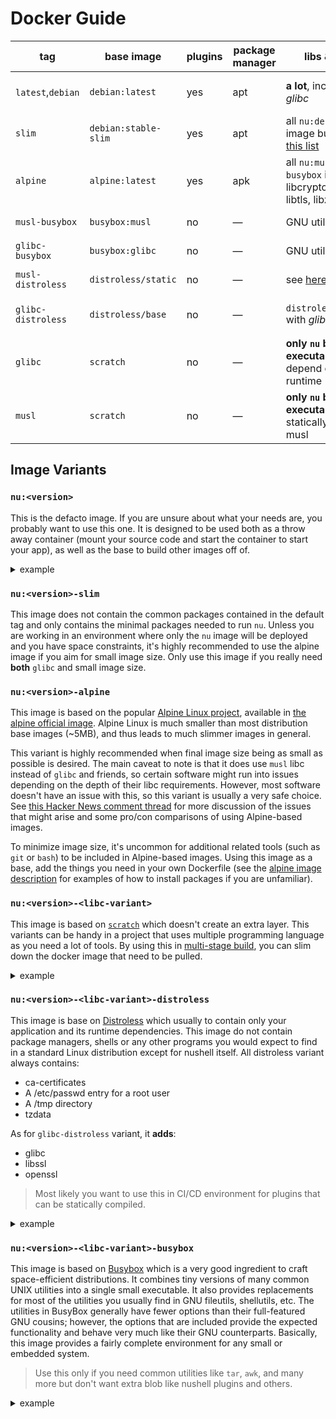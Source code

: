 # Docker Guide

| tag                | base image           | plugins | package manager | libs & bins                                                      | size        |
| ------------------ | -------------------- | ------- | --------------- | ---------------------------------------------------------------- | ----------- |
| `latest`,`debian`  | `debian:latest`      | yes     | apt             | **a lot**, including _glibc_                                     | ~(48+62) MB |
| `slim`             | `debian:stable-slim` | yes     | apt             | all `nu:debian` image but exclude [this list][.slimify-excludes] | ~(26+62) MB |
| `alpine`           | `alpine:latest`      | yes     | apk             | all `nu:musl-busybox` image + libcrypto, libssl, libtls, libz    | ~(3+61) MB  |
| `musl-busybox`     | `busybox:musl`       | no      | —               | GNU utils + _musl_                                               | ~(1+16) MB  |
| `glibc-busybox`    | `busybox:glibc`      | no      | —               | GNU utils + _glibc_                                              | ~(3+17) MB  |
| `musl-distroless`  | `distroless/static`  | no      | —               | see [here][distroless/base]                                      | ~(2+16) MB  |
| `glibc-distroless` | `distroless/base`    | no      | —               | `distroless/static` with _glibc_                                 | ~(17+17) MB |
| `glibc`            | `scratch`            | no      | —               | **only `nu` binary-executable** which depend on glibc runtime    | ~17 MB      |
| `musl`             | `scratch`            | no      | —               | **only `nu` binary-executable** statically linked to musl        | ~16 MB      |

[.slimify-excludes]: https://github.com/debuerreotype/debuerreotype/blob/master/scripts/.slimify-excludes
[distroless/base]: https://github.com/GoogleContainerTools/distroless/blob/master/base/README.md

## Image Variants

### `nu:<version>`
This is the defacto image. If you are unsure about what your needs are, you probably want to use this one. It is designed to be used both as a throw away container (mount your source code and start the container to start your app), as well as the base to build other images off of.

<details><summary>example</summary>

Let say you create a plugin in Rust.
- create a Dockerfile in your root project
```dockerfile
FROM nu:0.2

COPY /target/debug/nu_plugin_cowsay /bin/
ENTRYPOINT ["nu"]
```
- build your project first then run it via docker
```console
cargo build
docker run -it .
```
</details>

### `nu:<version>-slim`
This image does not contain the common packages contained in the default tag and only contains the minimal packages needed to run `nu`. Unless you are working in an environment where only the `nu` image will be deployed and you have space constraints, it's highly recommended to use the alpine image if you aim for small image size. Only use this image if you really need **both** `glibc` and small image size.

### `nu:<version>-alpine`
This image is based on the popular [Alpine Linux project](http://alpinelinux.org/), available in [the alpine official image][alpine]. Alpine Linux is much smaller than most distribution base images (~5MB), and thus leads to much slimmer images in general.

This variant is highly recommended when final image size being as small as possible is desired. The main caveat to note is that it does use `musl` libc instead of `glibc` and friends, so certain software might run into issues depending on the depth of their libc requirements. However, most software doesn't have an issue with this, so this variant is usually a very safe choice. See [this Hacker News comment thread](https://news.ycombinator.com/item?id=10782897) for more discussion of the issues that might arise and some pro/con comparisons of using Alpine-based images.

To minimize image size, it's uncommon for additional related tools (such as `git` or `bash`) to be included in Alpine-based images. Using this image as a base, add the things you need in your own Dockerfile (see the [alpine image description][alpine] for examples of how to install packages if you are unfamiliar).

### `nu:<version>-<libc-variant>`
This image is based on [`scratch`](https://hub.docker.com/_/scratch) which doesn't create an extra layer. This variants can be handy in a project that uses multiple programming language as you need a lot of tools. By using this in [multi-stage build][], you can slim down the docker image that need to be pulled.

[multi-stage build]: https://docs.docker.com/develop/develop-images/multistage-build/

<details><summary>example</summary>

- using `glibc` variant
```dockerfile
FROM nu:0.2-glibc as shell
FROM node:slim

# Build your plugins

COPY --from=shell /bin/nu /bin/
# Something else
ENTRYPOINT ["nu"]
```

- using `musl` variant
```dockerfile
FROM nu:musl as shell
FROM go:alpine

# Build your plugins

COPY --from=shell /bin/nu /bin/
# Something else
ENTRYPOINT ["nu"]
```
</details>

### `nu:<version>-<libc-variant>-distroless`
This image is base on [Distroless](https://github.com/GoogleContainerTools/distroless) which usually to contain only your application and its runtime dependencies. This image do not contain package managers, shells or any other programs you would expect to find in a standard Linux distribution except for nushell itself. All distroless variant always contains:
- ca-certificates
- A /etc/passwd entry for a root user
- A /tmp directory
- tzdata

As for `glibc-distroless` variant, it **adds**:
- glibc
- libssl
- openssl

> Most likely you want to use this in CI/CD environment for plugins that can be statically compiled.

<details><summary>example</summary>

```dockerfile
FROM nu:musl-distroless

COPY target/x86_64-unknown-linux-musl/release/nu_plugin_* /bin/
ENTRYPOINT ["nu"]
```
</details>

### `nu:<version>-<libc-variant>-busybox`
This image is based on [Busybox](http://www.busybox.net/) which is a very good ingredient to craft space-efficient distributions. It combines tiny versions of many common UNIX utilities into a single small executable. It also provides replacements for most of the utilities you usually find in GNU fileutils, shellutils, etc. The utilities in BusyBox generally have fewer options than their full-featured GNU cousins; however, the options that are included provide the expected functionality and behave very much like their GNU counterparts. Basically, this image provides a fairly complete environment for any small or embedded system.

> Use this only if you need common utilities like `tar`, `awk`, and many more but don't want extra blob like nushell plugins and others.

<details><summary>example</summary>

```dockerfile
FROM nu:0.2-glibc-busybox

ADD https://github.com/user/repo/releases/download/latest/nu_plugin_cowsay.tar.gz /tmp/
RUN tar xzfv nu_plugin_cowsay.tar.gz -C /bin --strip=1 nu_plugin_cowsay

ENTRYPOINT ["nu"]
```
</details>

[musl]: http://www.musl-libc.org/
[alpine]: https://hub.docker.com/_/alpine/